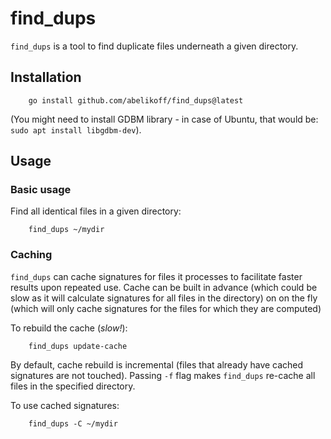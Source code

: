 # find_dups

`find_dups` is a tool to find duplicate files underneath a given directory.

## Installation

```shell
    go install github.com/abelikoff/find_dups@latest
```

(You might need to install GDBM library - in case of Ubuntu, that would be: `sudo apt install libgdbm-dev`).

## Usage

### Basic usage

Find all identical files in a given directory:

```shell
    find_dups ~/mydir
```

### Caching

`find_dups` can cache signatures for files it processes to facilitate faster
results upon repeated use. Cache can be built in advance (which could be slow as it will
calculate signatures for all files in the directory) on on the fly (which will only
cache signatures for the files for which they are computed)

To rebuild the cache (_slow!_):

```shell
    find_dups update-cache
```

By default, cache rebuild is incremental (files that already have cached signatures are
not touched). Passing `-f` flag makes `find_dups` re-cache all files in the specified
directory.

To use cached signatures:

```shell
    find_dups -C ~/mydir
```
